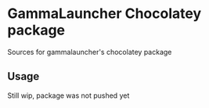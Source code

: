 # GammaLauncher Chocolatey package

Sources for gammalauncher's chocolatey package

## Usage

Still wip, package was not pushed yet
